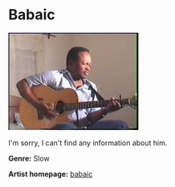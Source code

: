 # Babaic

![babaic](babaic.jpg)

I'm sorry, I can't find any information about him.

**Genre:** Slow

**Artist homepage:** [babaic](https://web.facebook.com/2106415959668846/videos/710976632662171/?video_source=permalink&_rdc=1&_rdr)
